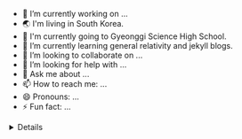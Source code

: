 
- 🔭 I’m currently working on ...
- 🌏 I'm living in South Korea.
- 🏫 I'm currently going to Gyeonggi Science High School.
- 📖 I’m currently learning general relativity and jekyll blogs.
- 👯 I’m looking to collaborate on ...
- 🤔 I’m looking for help with ...
- 💬 Ask me about ...
- 📫 How to reach me: ...
- 😄 Pronouns: ...
- ⚡ Fun fact: ...


<details><summary>Details</summary>
<p>

[![Solved.ac 프로필](http://mazassumnida.wtf/api/v2/generate_badge?boj=gs22091)](https://solved.ac/gs22091)

<img src="https://github-readme-stats.vercel.app/api/top-langs/?username=phylosopher07&hide=html&langs_count=8&theme=tokyonight&layout=compact" alt="phylosopher07 :: Top Langs" />

[![phylosopher07's github stats](https://github-readme-stats.vercel.app/api?username=phylosopher07&show_icons=true&theme=merko&hide=["contribs","issues"])](https://github.com/phylosopher07)

</p>
</details>
